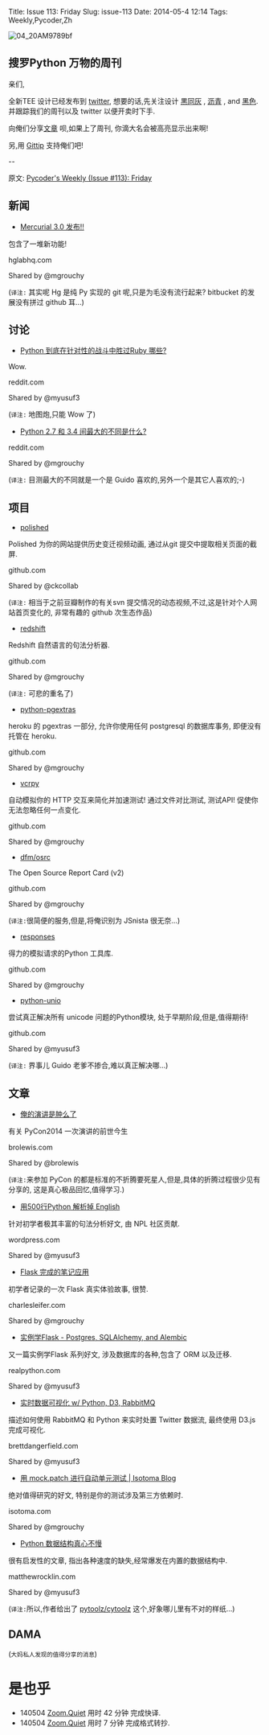 Title: Issue 113: Friday
Slug: issue-113
Date: 2014-05-4 12:14
Tags: Weekly,Pycoder,Zh 

![04_20AM9789bf](https://gallery.mailchimp.com/9735795484d2e4c204da82a29/images/Image_202014_01_22_20at_2010.45.04_20AM9789bf.png)

##  搜罗Python 万物的周刊

亲们,

全新TEE 设计已经发布到
[twitter](http://www.twitter.com/pycoders), 
想要的话,先关注设计
[黒同灰](https://twitter.com/pycoders/status/461878861752717312)
, 
[沥青](https://twitter.com/pycoders/status/461880548814647299)
, and 
[黑色](https://twitter.com/pycoders/status/461882879094439936). 
并跟踪我们的周刊以及 twitter 以便开卖时下手.


向俺们分享[文章](http://pycoders.com/submissions/)
呗,如果上了周刊,
你滴大名会被高亮显示出来啊!

另,用
[Gittip](https://www.gittip.com/PycodersWeekly)
支持俺们吧!

--

原文: [Pycoder's Weekly (Issue #113): Friday](http://us4.campaign-archive2.com/?u=9735795484d2e4c204da82a29&id=df602b4d07&e=889f3f6a05)

## 新闻


- [Mercurial 3.0 发布!!](http://hglabhq.com/blog/2014/4/29/what-s-new-in-mercurial-3-0)

包含了一堆新功能!

hglabhq.com

Shared by @mgrouchy

(`译注:` 其实呢 Hg 是纯 Py 实现的 git 呢,只是为毛没有流行起来? bitbucket 的发展没有拼过 github 耳...)  

## 讨论

- [Python 到底在针对性的战斗中胜过Ruby 哪些?](http://www.reddit.com/r/Python/comments/24a4r0/it_could_be_personal_selection_bias_but_i_dont/)

Wow.

reddit.com

Shared by @myusuf3
 

(`译注:` 地图炮,只能 Wow 了)  

- [Python 2.7 和 3.4 间最大的不同是什么?](http://www.reddit.com/r/Python/comments/24darb/big_difference_between_python_27_and_34/)

reddit.com

Shared by @mgrouchy
  

(`译注:` 目测最大的不同就是一个是 Guido 喜欢的,另外一个是其它人喜欢的;-)



## 项目

- [polished](http://github.com/ckcollab/polished)

Polished 为你的网站提供历史变迁视频动画,
通过从git 提交中提取相关页面的截屏.

github.com

Shared by @ckcollab

(`译注:` 相当于之前豆瓣制作的有关svn 提交情况的动态视频,不过,这是针对个人网站首页变化的,
非常有趣的 github 次生态作品)
 
- [redshift](https://github.com/syllog1sm/redshift)

Redshift 自然语言的句法分析器.

github.com

Shared by @mgrouchy

(`译注:` 可悲的重名了)

- [python-pgextras](https://github.com/scottwoodall/python-pgextras/)

heroku 的 pgextras 一部分,
允许你使用任何 postgresql 的数据库事务,
即便没有托管在 heroku.

github.com

Shared by @mgrouchy
 
- [vcrpy](https://github.com/kevin1024/vcrpy)

自动模拟你的 HTTP 交互来简化并加速测试!
通过文件对比测试,
测试API!
促使你无法忽略任何一点变化.

github.com

Shared by @mgrouchy

- [dfm/osrc](https://github.com/dfm/osrc)

The Open Source Report Card (v2)

github.com

Shared by @mgrouchy

(`译注:`很简便的服务,但是,将俺识别为 JSnista 很无奈...)
 
- [responses](https://github.com/dropbox/responses)

得力的模拟请求的Python 工具库.

github.com

Shared by @mgrouchy
 
- [python-unio](https://github.com/mitsuhiko/python-unio)


尝试真正解决所有 unicode 问题的Python模块,
处于早期阶段,但是,值得期待!

github.com

Shared by @myusuf3

(`译注:` 界事儿 Guido 老爹不掺合,难以真正解决哪...)


## 文章

- [俺的演讲是肿么了](http://brolewis.com/how-my-talk-came-to-be.html)



有关 PyCon2014 一次演讲的前世今生

brolewis.com

Shared by @brolewis

(`译注:`来参加 PyCon 的都是标准的不折腾要死星人,但是,具体的折腾过程很少见有分享的,
这是真心极品回忆,值得学习.)
 
- [用500行Python 解析掉 English](http://honnibal.wordpress.com/2013/12/18/a-simple-fast-algorithm-for-natural-language-dependency-parsing/)

针对初学者极其丰富的句法分析好文,
由 NPL 社区贡献.

wordpress.com

Shared by @myusuf3
 
- [Flask 完成的笔记应用](http://charlesleifer.com/blog/saturday-morning-hack-a-little-note-taking-app-with-flask/)

初学者记录的一次 Flask 真实体验故事,
很赞.

charlesleifer.com

Shared by @mgrouchy
 
- [实例学Flask - Postgres, SQLAlchemy, and Alembic](http://www.realpython.com/blog/flask-by-example-part-2-postgres-sqlalchemy-and-alembic/)


又一篇实例学Flask 系列好文,
涉及数据库的各种,包含了 ORM 以及迁移.


realpython.com

Shared by @myusuf3
 
- [实时数据可视化 w/ Python, D3, RabbitMQ](http://www.brettdangerfield.com/post/realtime_data_tag_cloud/)

描述如何使用 RabbitMQ 和 Python 来实时处置 Twitter 数据流,
最终使用 D3.js 完成可视化.

brettdangerfield.com

Shared by @myusuf3
 
- [用 mock.patch 进行自动单元测试 | Isotoma Blog](http://blog.isotoma.com/2014/05/using-mock-patch-in-automated-unit-testing/)


绝对值得研究的好文,
特别是你的测试涉及第三方依赖时.

isotoma.com

Shared by @mgrouchy
 
- [Python 数据结构真心不慢](http://matthewrocklin.com/blog/work/2014/05/01/Fast-Data-Structures/)

很有启发性的文章,
指出各种速度的缺失,经常爆发在内置的数据结构中.

matthewrocklin.com

Shared by @myusuf3

(`译注:`所以,作者给出了 [pytoolz/cytoolz](https://github.com/pytoolz/cytoolz/) 
这个,好象哪儿里有不对的样纸...)

## DAMA
(`大妈私人发现的值得分享的消息`)


# 是也乎

- 140504 [Zoom.Quiet](http://zoomquiet.org/) 用时 42 分钟 完成快译.
- 140504 [Zoom.Quiet](http://zoomquiet.org/) 用时 7 分钟 完成格式转抄.

 
